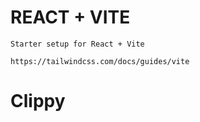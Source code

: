# REACT + VITE

    Starter setup for React + Vite

    https://tailwindcss.com/docs/guides/vite

# Clippy
